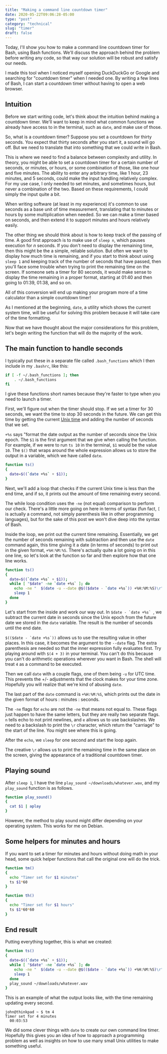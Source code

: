 ```yaml
---
title: "Making a command line countdown timer"
date: 2020-05-22T09:06:28-05:00
type: "post"
category: "technical"
slug: "timer"
draft: false
---
```


Today, I'll show you how to make a command line countdown timer for Bash, using
Bash functions. We'll discuss the approach behind the problem before writing any
code, so that way our solution will be robust and satisfy our needs.

I made this tool when I noticed myself opening DuckDuckGo or Google and searching
for "countdown timer" when I needed one. By writing a few lines of Bash, I can
start a countdown timer without having to open a web browser.

## Intuition

Before we start writing code, let's think about the intuition behind making a
countdown timer. We'll want to keep in mind what common functions we already
have access to in the terminal, such as `date`, and make use of those.

So, what is a countdown timer? Suppose you set a countdown for thirty seconds.
You expect that thirty seconds after you start it, a sound will go off. But we
need to translate that into something that we could write in Bash.

This is where we need to find a balance between complexity and utility. In
theory, you might be able to set a countdown timer for a certain number of
seconds, or minutes, or hours, or some combination of those, like one hour and
five minutes. The ability to enter any arbitrary time, like 1 hour, 23 minutes,
and 5 seconds, could make the input handling relatively complex. For my use case,
I only needed to set minutes, and sometimes hours, but never a combination of
the two. Based on these requirements, I could simply the input quite a bit.

When writing software (at least in my experience) it's common to use seconds as
a base unit of time measurement, translating that to minutes or hours by some
multiplication when needed. So we can make a timer based on seconds, and then
extend it to support minutes and hours relatively easily.

The other thing we should think about is how to keep track of the passing of
time. A good first approach is to make use of `sleep n`, which pauses execution
for *n* seconds. If you don't need to display the remaining time, then this might
be the a simple, reliable solution. But often we want to display how much time
is remaining, and if you start to think about using `sleep 1` and keeping track
of the number of seconds that have passed, then you'll face some trouble when
trying to print the remaining time on the screen. If someone sets a timer for 80
seconds, it would make sense to display the time remaining in a proper format,
starting at 01:40 and then going to 01:39, 01:38, and so on.

All of this conversion will end up making your program more of a time calculator
than a simple countdown timer!

As I mentioned at the beginning, `date`, a utility which shows the current
system time, will be useful for solving this problem because it will take care
of the time formatting.

Now that we have thought about the major considerations for this problem, let's
begin writing the function that will do the majority of the work.

## The main function to handle seconds

I typically put these in a separate file called `.bash_functions` which I then
include in my `.bashrc`, like this:

```bash
if [ -f ~/.bash_functions ]; then
    . ~/.bash_functions
fi
```

I give these functions short names because they're faster to type when you need
to launch a timer.

First, we'll figure out when the timer should stop. If we set a timer for 30
seconds, we want the time to stop 30 seconds in the future. We can get this time
by getting the current [Unix time](https://en.wikipedia.org/wiki/Unix_time)
and adding the number of seconds that we set.

`+%s` says "format the date output as the number of seconds since the Unix
epoch. The `$1` is the first argument that we give when calling the function.
For example, if we were to run `ts 10` in the terminal, `$1` would be the value
`10`. The `$()` that wraps around the whole expression allows us to store the
output in a variable, which we have called `date`.

```bash
function ts()
{
  date=$((`date +%s` + $1));
}
```

Next, we'll add a loop that checks if the current Unix time is less than the
end time, and if so, it prints out the amount of time remaining every second.

The while loop condition uses the `-ne` (not equal) comparison to perform our
check. There's a little more going on here in terms of syntax (fun fact, `[`
is actually a command, not simply parenthesis like in other programming
languages), but for the sake of this post we won't dive deep into the syntax
of Bash.

Inside the loop, we print out the current time remaining. Essentially, we get
the number of seconds remaining with subtraction and then use the `date`
command again, this time giving it a date (in terms of seconds) to print out
in the given format, `+%H:%M:%S`. There's actually quite a lot going on in this
one line, so let's look at the function so far and then explore how that one
line works.

```bash
function ts()
{
  date=$((`date +%s` + $1));
  while [ "$date" -ne `date +%s` ]; do
    echo -ne "  $(date -u --date @$(($date - `date +%s`)) +%H:%M:%S)\r";
    sleep 1
  done
}
```

Let's start from the inside and work our way out. In ``$date - `date +%s` ``,
we subtract the current date in seconds since the Unix epoch from the future
date we stored in the `date` variable. The result is the number of seconds until
the end date.

``$(($date - `date +%s`))`` allows us to use the resulting value in other places.
In this case, it becomes the argument to the `--date` flag. The extra parenthesis
are needed so that the inner expression fully evaluates first. Try playing
around with `$(4 + 3)` in your terminal. You can't do this because you can't do
arithmetic operations wherever you want in Bash. The shell will treat `4` as a
command to be executed.

Then we call `date` with a couple flags, one of them being `-u` for UTC time.
This prevents the +/- adjustments that the clock makes for your time zone.
Hopefully you will realize that we're kind of abusing `date`.

The last part of the `date` command is `+%H:%M:%S`, which prints out the date
in the given format of hours : minutes : seconds.

The `-ne` flags for `echo` are not the `-ne` that means not equal to. These flags
just happen to have the same letters, but they are really two separate flags.
`n` tells echo to not print newlines, and `e` allows us to use backslashes. We
need to a backslash to print the `\r` character, which return the "carriage" to
the start of the line. You might see where this is going.

After the `echo`, we `sleep` for one second and start the loop again.

The creative `\r` allows us to print the remaining time in the same place on the
screen, giving the appearance of a traditional countdown timer.

## Playing sound

After `sleep 1`, I have the line `play_sound ~/downloads/whatever.wav`, and my
`play_sound` function is as follows.

```bash
function play_sound()
{
  cat $1 | aplay
}
```

However, the method to play sound might differ depending on your operating
system. This works for me on Debian.

## Some helpers for minutes and hours

If you want to set a timer for minutes and hours without doing math in your
head, some quick helper functions that call the original one will do the trick.

```bash
function tm()
{
  echo "Timer set for $1 minutes"
  ts $1*60
}

function th()
{
  echo "Timer set for $1 hours"
  ts $1*60*60
}
```

## End result

Putting everything together, this is what we created:

```bash
function ts()
{
  date=$((`date +%s` + $1));
  while [ "$date" -ne `date +%s` ]; do
    echo -ne "  $(date -u --date @$(($date - `date +%s`)) +%H:%M:%S)\r";
    sleep 1
  done
  play_sound ~/downloads/whatever.wav
}
```

This is an example of what the output looks like, with the time remaining
updating every second.

```shell
john@thinkpad ~ $ tm 4
Timer set for 4 minutes
  00:03:53
```

We did some clever things with `date` to create our own command line timer.
Hopefully this gives you an idea of how to approach a programming problem
as well as insights on how to use many small Unix utilities to make something
useful.
